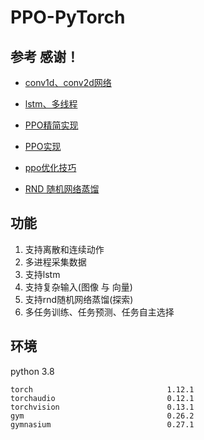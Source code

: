 # PPO-PyTorch

## 参考 感谢！

- [conv1d、conv2d网络](https://github.com/BlueFisher/Advanced-Soft-Actor-Critic)

- [lstm、多线程](https://github.com/MarcoMeter/recurrent-ppo-truncated-bptt)

- [PPO精简实现](https://github.com/seungeunrho/minimalRL)

- [PPO实现](https://github.com/nikhilbarhate99/PPO-PyTorch)

- [ppo优化技巧](https://github.com/Lizhi-sjtu/DRL-code-pytorch)

- [RND 随机网络蒸馏](https://github.com/alirezakazemipour/PPO-RND)
  
## 功能

1. 支持离散和连续动作
2. 多进程采集数据
3. 支持lstm
4. 支持复杂输入(图像 与 向量)
5. 支持rnd随机网络蒸馏(探索)
6. 多任务训练、任务预测、任务自主选择
## 环境

python 3.8

```
torch                              1.12.1
torchaudio                         0.12.1
torchvision                        0.13.1
gym                                0.26.2
gymnasium                          0.27.1
```
